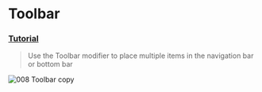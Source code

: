 # Toolbar
### [Tutorial](https://designcode.io/swiftui-handbook-toolbar)
> Use the Toolbar modifier to place multiple items in the navigation bar or bottom bar

![008  Toolbar copy](https://github.com/mrgsdev/DesignCode/assets/157994617/52dda865-7ba5-4dfe-ae0e-e5fcf2f7a743)

